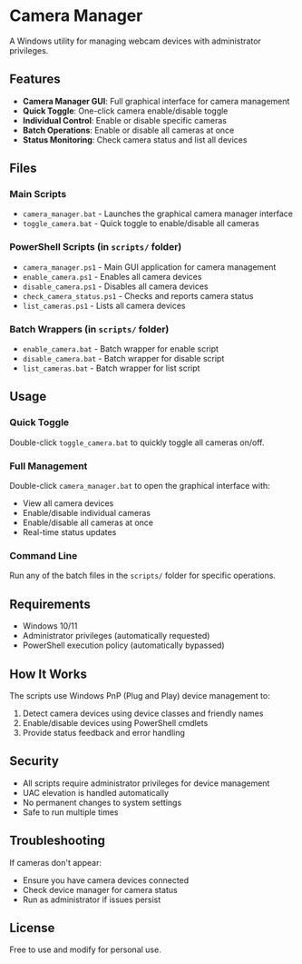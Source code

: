 # Camera Manager

A Windows utility for managing webcam devices with administrator privileges.

## Features

- **Camera Manager GUI**: Full graphical interface for camera management
- **Quick Toggle**: One-click camera enable/disable toggle
- **Individual Control**: Enable or disable specific cameras
- **Batch Operations**: Enable or disable all cameras at once
- **Status Monitoring**: Check camera status and list all devices

## Files

### Main Scripts
- `camera_manager.bat` - Launches the graphical camera manager interface
- `toggle_camera.bat` - Quick toggle to enable/disable all cameras

### PowerShell Scripts (in `scripts/` folder)
- `camera_manager.ps1` - Main GUI application for camera management
- `enable_camera.ps1` - Enables all camera devices
- `disable_camera.ps1` - Disables all camera devices
- `check_camera_status.ps1` - Checks and reports camera status
- `list_cameras.ps1` - Lists all camera devices

### Batch Wrappers (in `scripts/` folder)
- `enable_camera.bat` - Batch wrapper for enable script
- `disable_camera.bat` - Batch wrapper for disable script
- `list_cameras.bat` - Batch wrapper for list script

## Usage

### Quick Toggle
Double-click `toggle_camera.bat` to quickly toggle all cameras on/off.

### Full Management
Double-click `camera_manager.bat` to open the graphical interface with:
- View all camera devices
- Enable/disable individual cameras
- Enable/disable all cameras at once
- Real-time status updates

### Command Line
Run any of the batch files in the `scripts/` folder for specific operations.

## Requirements

- Windows 10/11
- Administrator privileges (automatically requested)
- PowerShell execution policy (automatically bypassed)

## How It Works

The scripts use Windows PnP (Plug and Play) device management to:
1. Detect camera devices using device classes and friendly names
2. Enable/disable devices using PowerShell cmdlets
3. Provide status feedback and error handling

## Security

- All scripts require administrator privileges for device management
- UAC elevation is handled automatically
- No permanent changes to system settings
- Safe to run multiple times

## Troubleshooting

If cameras don't appear:
- Ensure you have camera devices connected
- Check device manager for camera status
- Run as administrator if issues persist

## License

Free to use and modify for personal use. 
